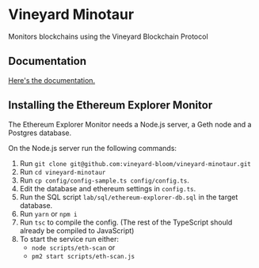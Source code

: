# Vineyard Minotaur

Monitors blockchains using the Vineyard Blockchain Protocol

## Documentation

[Here's the documentation.](doc/index.md)

## Installing the Ethereum Explorer Monitor

The Ethereum Explorer Monitor needs a Node.js server, a Geth node and a Postgres database.

On the Node.js server run the following commands:

1. Run `git clone git@github.com:vineyard-bloom/vineyard-minotaur.git`
2. Run `cd vineyard-minotaur`
3. Run `cp config/config-sample.ts config/config.ts`.
4. Edit the database and ethereum settings in `config.ts`.
5. Run the SQL script `lab/sql/ethereum-explorer-db.sql` in the target database.
6. Run `yarn` or `npm i`
7. Run `tsc` to compile the config.  (The rest of the TypeScript should already be compiled to JavaScript)
8. To start the service run either:
    * `node scripts/eth-scan` or
    * `pm2 start scripts/eth-scan.js`

